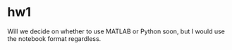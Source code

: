 # hw1

Will we decide on whether to use MATLAB or Python soon, but I would use the notebook format regardless.
